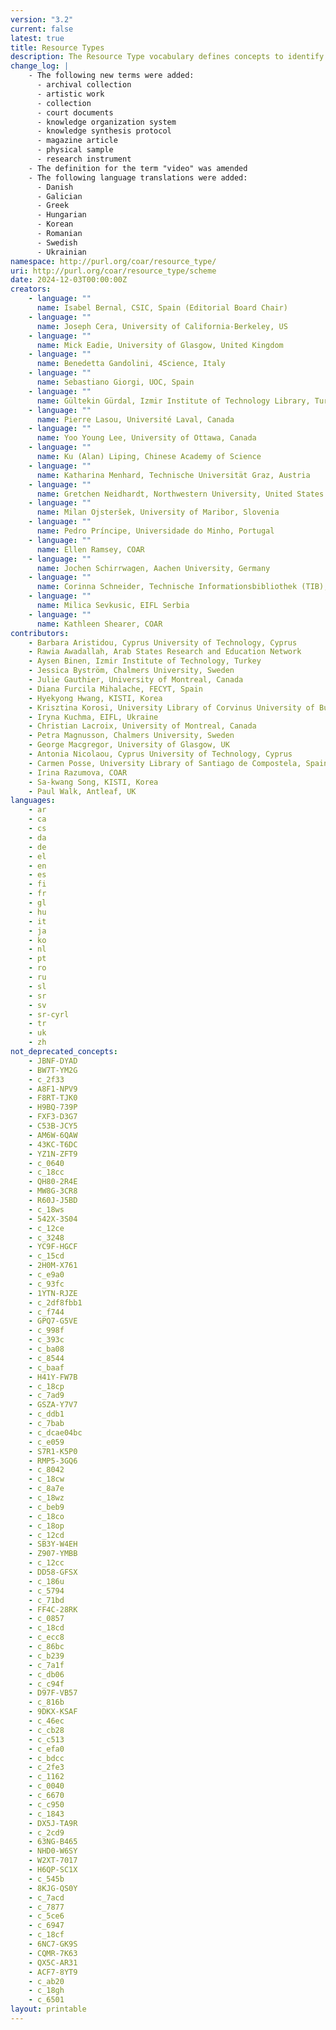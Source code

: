 ```yaml
---
version: "3.2"
current: false
latest: true
title: Resource Types
description: The Resource Type vocabulary defines concepts to identify the genre of a resource. Such resources, like publications, research data, audio and video objects, are typically deposited in institutional and thematic repositories or published in ejournals. This vocabulary supports a hierarchical model that relates narrower and broader concepts. Multilingual labels regard regional distinctions in language and term. Concepts of this vocabulary are mapped with terms and concepts of similar vocabularies and dictionaries.
change_log: |
    - The following new terms were added:
      - archival collection
      - artistic work
      - collection
      - court documents
      - knowledge organization system
      - knowledge synthesis protocol
      - magazine article
      - physical sample
      - research instrument
    - The definition for the term "video" was amended
    - The following language translations were added:
      - Danish
      - Galician
      - Greek
      - Hungarian
      - Korean
      - Romanian
      - Swedish
      - Ukrainian
namespace: http://purl.org/coar/resource_type/
uri: http://purl.org/coar/resource_type/scheme
date: 2024-12-03T00:00:00Z
creators:
    - language: ""
      name: Isabel Bernal, CSIC, Spain (Editorial Board Chair)
    - language: ""
      name: Joseph Cera, University of California-Berkeley, US
    - language: ""
      name: Mick Eadie, University of Glasgow, United Kingdom
    - language: ""
      name: Benedetta Gandolini, 4Science, Italy
    - language: ""
      name: Sebastiano Giorgi, UOC, Spain
    - language: ""
      name: Gültekin Gürdal, Izmir Institute of Technology Library, Turkey
    - language: ""
      name: Pierre Lasou, Université Laval, Canada
    - language: ""
      name: Yoo Young Lee, University of Ottawa, Canada
    - language: ""
      name: Ku (Alan) Liping, Chinese Academy of Science
    - language: ""
      name: Katharina Menhard, Technische Universität Graz, Austria
    - language: ""
      name: Gretchen Neidhardt, Northwestern University, United States
    - language: ""
      name: Milan Ojsteršek, University of Maribor, Slovenia
    - language: ""
      name: Pedro Príncipe, Universidade do Minho, Portugal
    - language: ""
      name: Ellen Ramsey, COAR
    - language: ""
      name: Jochen Schirrwagen, Aachen University, Germany
    - language: ""
      name: Corinna Schneider, Technische Informationsbibliothek (TIB), Germany
    - language: ""
      name: Milica Sevkusic, EIFL Serbia
    - language: ""
      name: Kathleen Shearer, COAR
contributors:
    - Barbara Aristidou, Cyprus University of Technology, Cyprus
    - Rawia Awadallah, Arab States Research and Education Network
    - Aysen Binen, Izmir Institute of Technology, Turkey
    - Jessica Byström, Chalmers University, Sweden
    - Julie Gauthier, University of Montreal, Canada
    - Diana Furcila Mihalache, FECYT, Spain
    - Hyekyong Hwang, KISTI, Korea
    - Krisztina Korosi, University Library of Corvinus University of Budapest, Hungary
    - Iryna Kuchma, EIFL, Ukraine
    - Christian Lacroix, University of Montreal, Canada
    - Petra Magnusson, Chalmers University, Sweden
    - George Macgregor, University of Glasgow, UK
    - Antonia Nicolaou, Cyprus University of Technology, Cyprus
    - Carmen Posse, University Library of Santiago de Compostela, Spain
    - Irina Razumova, COAR
    - Sa-kwang Song, KISTI, Korea
    - Paul Walk, Antleaf, UK
languages:
    - ar
    - ca
    - cs
    - da
    - de
    - el
    - en
    - es
    - fi
    - fr
    - gl
    - hu
    - it
    - ja
    - ko
    - nl
    - pt
    - ro
    - ru
    - sl
    - sr
    - sv
    - sr-cyrl
    - tr
    - uk
    - zh
not_deprecated_concepts:
    - JBNF-DYAD
    - BW7T-YM2G
    - c_2f33
    - A8F1-NPV9
    - F8RT-TJK0
    - H9BQ-739P
    - FXF3-D3G7
    - C53B-JCY5
    - AM6W-6QAW
    - 43KC-T6DC
    - YZ1N-ZFT9
    - c_0640
    - c_18cc
    - QH80-2R4E
    - MW8G-3CR8
    - R60J-J5BD
    - c_18ws
    - 542X-3S04
    - c_12ce
    - c_3248
    - YC9F-HGCF
    - c_15cd
    - 2H0M-X761
    - c_e9a0
    - c_93fc
    - 1YTN-RJZE
    - c_2df8fbb1
    - c_f744
    - GPQ7-G5VE
    - c_998f
    - c_393c
    - c_ba08
    - c_8544
    - c_baaf
    - H41Y-FW7B
    - c_18cp
    - c_7ad9
    - GSZA-Y7V7
    - c_ddb1
    - c_7bab
    - c_dcae04bc
    - c_e059
    - S7R1-K5P0
    - RMP5-3GQ6
    - c_8042
    - c_18cw
    - c_8a7e
    - c_18wz
    - c_beb9
    - c_18co
    - c_18op
    - c_12cd
    - SB3Y-W4EH
    - Z907-YMBB
    - c_12cc
    - DD58-GFSX
    - c_186u
    - c_5794
    - c_71bd
    - FF4C-28RK
    - c_0857
    - c_18cd
    - c_ecc8
    - c_86bc
    - c_b239
    - c_7a1f
    - c_db06
    - c_c94f
    - D97F-VB57
    - c_816b
    - 9DKX-KSAF
    - c_46ec
    - c_cb28
    - c_c513
    - c_efa0
    - c_bdcc
    - c_2fe3
    - c_1162
    - c_0040
    - c_6670
    - c_c950
    - c_1843
    - DX5J-TA9R
    - c_2cd9
    - 63NG-B465
    - NHD0-W6SY
    - W2XT-7017
    - H6QP-SC1X
    - c_545b
    - 8KJG-QS0Y
    - c_7acd
    - c_7877
    - c_5ce6
    - c_6947
    - c_18cf
    - 6NC7-GK9S
    - CQMR-7K63
    - QX5C-AR31
    - ACF7-8YT9
    - c_ab20
    - c_18gh
    - c_6501
layout: printable
---
```


